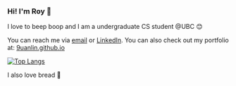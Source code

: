 ### Hi! I'm Roy 👋

I love to beep boop and I am a undergraduate CS student @UBC 😊

You can reach me via [email](mailto:lee9uanlin@gmail.com) or [LinkedIn](https://linkedin.com/in/9uanlin). You can also check out my portfolio at: [9uanlin.github.io](https://9uanlin.github.io)

[![Top Langs](https://github-readme-stats.vercel.app/api/top-langs/?username=9uanlin&exclude_repo=9uanlin.github.io)](https://github.com/anuraghazra/github-readme-stats)


I also love bread 🍞

